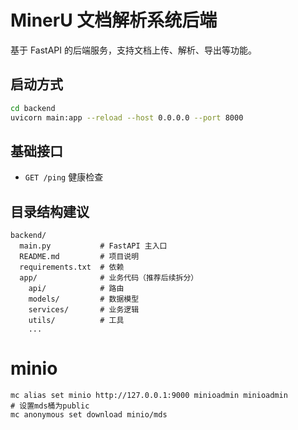 # MinerU 文档解析系统后端

基于 FastAPI 的后端服务，支持文档上传、解析、导出等功能。

## 启动方式

```bash
cd backend
uvicorn main:app --reload --host 0.0.0.0 --port 8000
```


## 基础接口
- `GET /ping` 健康检查

## 目录结构建议
```
backend/
  main.py           # FastAPI 主入口
  README.md         # 项目说明
  requirements.txt  # 依赖
  app/              # 业务代码（推荐后续拆分）
    api/            # 路由
    models/         # 数据模型
    services/       # 业务逻辑
    utils/          # 工具
    ...
``` 

# minio

```
mc alias set minio http://127.0.0.1:9000 minioadmin minioadmin
# 设置mds桶为public 
mc anonymous set download minio/mds
```